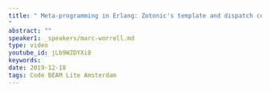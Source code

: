```yaml
---
title: " Meta-programming in Erlang: Zotonic's template and dispatch compilers
"
abstract: ""
speaker1: _speakers/marc-worrell.md
type: video
youtube_id: jLb9WZDYXi8
keywords: 
date: 2019-12-18
tags: Code BEAM Lite Amsterdam
---
```


